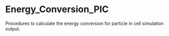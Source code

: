 Energy_Conversion_PIC
=====================

Procedures to calculate the energy conversion for particle in cell simulation output.
